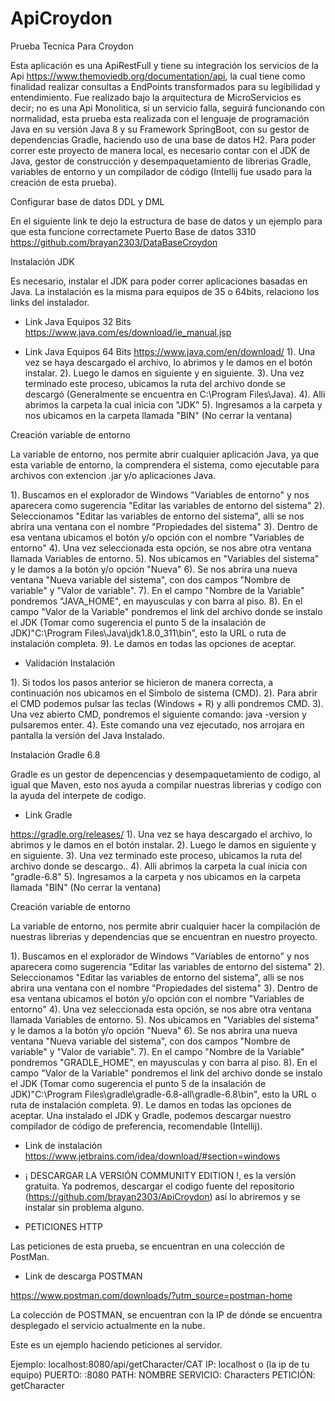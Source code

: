 # ApiCroydon
Prueba Tecnica Para Croydon
  
Esta aplicación es una ApiRestFull y tiene su integración los servicios de la Api https://www.themoviedb.org/documentation/api, la cual tiene como finalidad realizar consultas a EndPoints transformados para su legibilidad y entendimiento.
Fue realizado bajo la arquitectura de MicroServicios es decir; no es una Api Monolitica, si un servicio falla, seguirá funcionando con normalidad, esta prueba esta realizada con el lenguaje de programación Java en su versión Java 8 y su Framework SpringBoot, con su gestor de dependencias Gradle, haciendo uso de una base de datos H2.
Para poder correr este proyecto de manera local, es necesario contar con el JDK de Java, gestor de construcción y desempaquetamiento de librerias Gradle, variables de entorno y un compilador de código (Intellij fue usado para la creación de esta prueba).


Configurar base de datos DDL y DML
        
En el siguiente link te dejo la estructura de base de datos y un ejemplo para que esta funcione correctamete
Puerto Base de datos 3310
https://github.com/brayan2303/DataBaseCroydon

Instalación JDK

Es necesario, instalar el JDK para poder correr aplicaciones basadas en Java.
La instalación es la misma para equipos de 35 o 64bits, relaciono los links del instalador.

- Link Java Equipos 32 Bits
https://www.java.com/es/download/ie_manual.jsp

- Link Java Equipos 64 Bits
https://www.java.com/en/download/
1).  Una vez se haya descargado el archivo, lo abrimos y le damos en el botón instalar.
2).  Luego le damos en siguiente y en siguiente.
3).  Una vez terminado este proceso, ubicamos la ruta del archivo donde se descargó (Generalmente se encuentra en C:\Program Files\Java).
4).  Alli abrimos la carpeta la cual inicia con "JDK"
5).  Ingresamos a la carpeta y nos ubicamos en la carpeta llamada "BIN" (No cerrar la ventana)

Creación variable de entorno

La variable de entorno, nos permite abrir cualquier aplicación Java, ya que esta variable de entorno, la comprendera el sistema, como ejecutable para archivos con extencion .jar y/o aplicaciones Java.

1). Buscamos en el explorador de Windows "Variables de entorno" y nos aparecera como sugerencia "Editar las variables de entorno del sistema"
2). Seleccionamos "Editar las variables de entorno del sistema", alli se nos abrira una ventana con el nombre "Propiedades del sistema"
3). Dentro de esa ventana ubicamos el botón y/o opción con el nombre "Variables de entorno"
4). Una vez seleccionada esta opción, se nos abre otra ventana llamada Variables de entorno.
5). Nos ubicamos en "Variables del sistema" y le damos a la botón y/o opción "Nueva"
6). Se nos abrira una nueva ventana "Nueva variable del sistema", con dos campos "Nombre de variable" y "Valor de variable".
7). En el campo "Nombre de la Variable" pondremos "JAVA_HOME", en mayusculas y con barra al piso.
8). En el campo "Valor de la Variable" pondremos el link del archivo donde se instalo el JDK (Tomar como sugerencia el punto 5 de la insalación de JDK)"C:\Program Files\Java\jdk1.8.0_311\bin", esto la URL o ruta de instalación completa.
9). Le damos en todas las opciones de aceptar.

- Validación Instalación

1). Si todos los pasos anterior se hicieron de manera correcta, a continuación nos ubicamos en el Simbolo de sistema (CMD).
2). Para abrir el CMD podemos pulsar las teclas (Windows + R) y alli pondremos CMD.
3). Una vez abierto CMD, pondremos el siguiente comando:  java -version y pulsaremos enter.
4). Este comando una vez ejecutado, nos arrojara en pantalla la versión del Java Instalado.

Instalación Gradle 6.8

Gradle es un gestor de depencencias y desempaquetamiento de codigo, al igual que Maven, esto nos ayuda a compilar nuestras librerias y codigo con la ayuda del interpete de codigo.

- Link Gradle

https://gradle.org/releases/
1).  Una vez se haya descargado el archivo, lo abrimos y le damos en el botón instalar.
2).  Luego le damos en siguiente y en siguiente.
3).  Una vez terminado este proceso, ubicamos la ruta del archivo donde se descargo..
4).  Alli abrimos la carpeta la cual inicia con "gradle-6.8"
5).  Ingresamos a la carpeta y nos ubicamos en la carpeta llamada "BIN" (No cerrar la ventana)

Creación variable de entorno

La variable de entorno, nos permite abrir cualquier hacer la compilación de nuestras librerias y dependencias que se encuentran en nuestro proyecto.

1). Buscamos en el explorador de Windows "Variables de entorno" y nos aparecera como sugerencia "Editar las variables de entorno del sistema"
2). Seleccionamos "Editar las variables de entorno del sistema", alli se nos abrira una ventana con el nombre "Propiedades del sistema"
3). Dentro de esa ventana ubicamos el botón y/o opción con el nombre "Variables de entorno"
4). Una vez seleccionada esta opción, se nos abre otra ventana llamada Variables de entorno.
5). Nos ubicamos en "Variables del sistema" y le damos a la botón y/o opción "Nueva"
6). Se nos abrira una nueva ventana "Nueva variable del sistema", con dos campos "Nombre de variable" y "Valor de variable".
7). En el campo "Nombre de la Variable" pondremos "GRADLE_HOME", en mayusculas y con barra al piso.
8). En el campo "Valor de la Variable" pondremos el link del archivo donde se instalo el JDK (Tomar como sugerencia el punto 5 de la insalación de JDK)"C:\Program Files\gradle\gradle-6.8-all\gradle-6.8\bin", esto la URL o ruta de instalación completa.
9). Le damos en todas las opciones de aceptar.
Una instalado el JDK y Gradle, podemos descargar nuestro compilador de código de preferencia, recomendable (Intellij).

- Link de instalación
https://www.jetbrains.com/idea/download/#section=windows

- ¡ DESCARGAR LA VERSIÓN COMMUNITY EDITION !, es la versión gratuita.
Ya podremos, descargar el codigo fuente del repositorio (https://github.com/brayan2303/ApiCroydon) así lo abriremos y se instalar sin problema alguno.

- PETICIONES HTTP

Las peticiones de esta prueba, se encuentran en una colección de PostMan.

- Link de descarga POSTMAN

https://www.postman.com/downloads/?utm_source=postman-home

La colección de POSTMAN, se encuentran con la IP de dónde se encuentra desplegado el servicio actualmente en la nube.

Este es un ejemplo haciendo peticiones al servidor.

Ejemplo: localhost:8080/api/getCharacter/CAT
IP: localhost o (la ip de tu equipo)
PUERTO: :8080
PATH: 
NOMBRE SERVICIO: Characters
PETICIÓN: getCharacter



    
